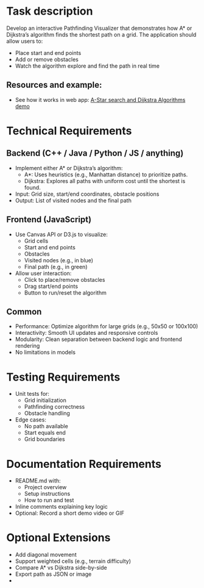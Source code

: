 # Task description
Develop an interactive Pathfinding Visualizer that demonstrates how A* or Dijkstra’s algorithm finds the shortest path on a grid. The application should allow users to:

- Place start and end points
- Add or remove obstacles
- Watch the algorithm explore and find the path in real time

## Resources and example:
- See how it works in web app: [A-Star search and Dijkstra Algorithms demo](https://cse442-17f.github.io/A-Star-Search-and-Dijkstras-Algorithm/)


# Technical Requirements

## Backend (C++ / Java / Python / JS / anything)
- Implement either A* or Dijkstra’s algorithm:
  - A*: Uses heuristics (e.g., Manhattan distance) to prioritize paths.
  - Dijkstra: Explores all paths with uniform cost until the shortest is found.
- Input: Grid size, start/end coordinates, obstacle positions
- Output: List of visited nodes and the final path

## Frontend (JavaScript)
- Use Canvas API or D3.js to visualize:
  - Grid cells
  - Start and end points
  - Obstacles
  - Visited nodes (e.g., in blue)
  - Final path (e.g., in green)
- Allow user interaction:
  - Click to place/remove obstacles
  - Drag start/end points
  - Button to run/reset the algorithm

## Common
- Performance: Optimize algorithm for large grids (e.g., 50x50 or 100x100)
- Interactivity: Smooth UI updates and responsive controls
- Modularity: Clean separation between backend logic and frontend rendering
- No limitations in models

# Testing Requirements
- Unit tests for:
  - Grid initialization
  - Pathfinding correctness
  - Obstacle handling
- Edge cases:
  - No path available
  - Start equals end
  - Grid boundaries

# Documentation Requirements
- README.md with:
  - Project overview
  - Setup instructions
  - How to run and test
- Inline comments explaining key logic
- Optional: Record a short demo video or GIF

# Optional Extensions
- Add diagonal movement
- Support weighted cells (e.g., terrain difficulty)
- Compare A* vs Dijkstra side-by-side
- Export path as JSON or image
-